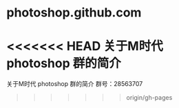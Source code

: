 # photoshop.github.com
<<<<<<< HEAD
关于M时代 photoshop 群的简介
=======
关于M时代 photoshop 群的简介 群号：28563707
>>>>>>> origin/gh-pages
